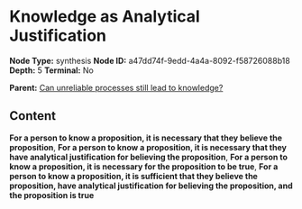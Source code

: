 # Knowledge as Analytical Justification

**Node Type:** synthesis
**Node ID:** a47dd74f-9edd-4a4a-8092-f58726088b18
**Depth:** 5
**Terminal:** No

**Parent:** [Can unreliable processes still lead to knowledge?](can-unreliable-processes-still-lead-to-knowledge-antithesis-3c389b6f-c620-4cb9-b943-9045093802a6.md)

## Content

**For a person to know a proposition, it is necessary that they believe the proposition**, **For a person to know a proposition, it is necessary that they have analytical justification for believing the proposition**, **For a person to know a proposition, it is necessary for the proposition to be true**, **For a person to know a proposition, it is sufficient that they believe the proposition, have analytical justification for believing the proposition, and the proposition is true**
